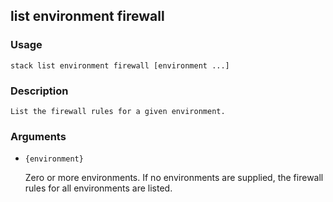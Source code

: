 ## list environment firewall

### Usage

`stack list environment firewall [environment ...]`

### Description


	List the firewall rules for a given environment.

	

### Arguments

* `{environment}`

   Zero or more environments. If no environments are supplied,
	the firewall rules for all environments are listed.



